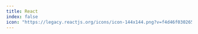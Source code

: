 ```yaml
---
title: React
index: false
icon: "https://legacy.reactjs.org/icons/icon-144x144.png?v=f4d46f030265b4c48a05c999b8d93791"
---
```


<catalog />
